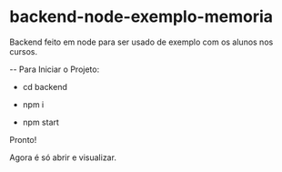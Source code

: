 # backend-node-exemplo-memoria
Backend feito em node para ser usado de exemplo com os alunos nos cursos.


-- Para Iniciar o Projeto:

- cd backend

- npm i

- npm start

Pronto! 

Agora é só abrir e visualizar.